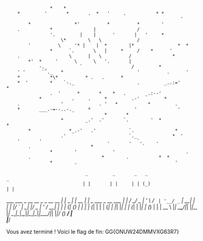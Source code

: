                    *    *
        *         '       *       .  *   '     .           * *
                                                                    '
            *                *'          *          *        '
        .           *               |               /
                    '.         |    |      '       |   '     *
                        \*        \   \             /
            '          \     '* |    |  *        |*                *  *
                    *      `.       \   |     *     /    *      '
        .                  \      |   \          /               *
            *'  *     '      \      \   '.       |
                -._            `                  /         *
        ' '      ``._   *                           '          .      '
        *           *\*          * .   .      *
        *  '        *    `-._                       .         _..:='        *
                    .  '      *       *    *   .       _.:--'
                *           .     .     *         .-'         *
        .               '             . '   *           *         .
        *       ___.-=--..-._     *                '               '
                                        *       *
                        *        _.'  .'       `.        '  *             *
            *              *_.-'   .'            `.               *
                        .'                       `._             *  '
        '       '                        .       .  `.     .
            .                      *                  `
                    *        '             '                          .
            .                          *        .           *  *
                    *        .                                    '

                                 _         _       _   _                   _ 
                                | |       | |     | | (_)                 | |
  ___ ___  _ __   __ _ _ __ __ _| |_ _   _| | __ _| |_ _  ___  _ __  ___  | |
 / __/ _ \| '_ \ / _` | '__/ _` | __| | | | |/ _` | __| |/ _ \| '_ \/ __| | |
| (_| (_) | | | | (_| | | | (_| | |_| |_| | | (_| | |_| | (_) | | | \__ \ |_|
 \___\___/|_| |_|\__, |_|  \__,_|\__|\__,_|_|\__,_|\__|_|\___/|_| |_|___/ (_)
                  __/ |                                                      
                 |___/                                                       


Vous avez terminé !
Voici le flag de fin: GG{ONUW24DMMVXG63R7}

